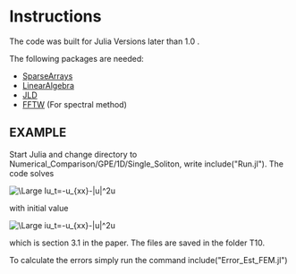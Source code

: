 # Instructions

The code was built for Julia Versions later than 1.0 .

The following packages are needed:


* [SparseArrays](https://docs.julialang.org/en/v1/stdlib/SparseArrays/index.html)
* [LinearAlgebra](https://docs.julialang.org/en/v1/stdlib/LinearAlgebra/)
* [JLD](https://github.com/JuliaIO/JLD.jl)
* [FFTW](https://pkg.julialang.org/docs/FFTW)			(For spectral method)

## EXAMPLE 

Start Julia and change directory to Numerical_Comparison/GPE/1D/Single_Soliton, write include("Run.jl"). 
The code solves 

<img src="https://latex.codecogs.com/svg.latex?\Large&space;iu_t=-u_{xx}-|u|^2u" title="\Large Iu_t=-u_{xx}-|u|^2u" />

with initial value 

<img src="https://latex.codecogs.com/svg.latex?\Large&space;u0=\sqrt{2}\textup{exp}(ix/2)\textup{sech}(x)" title="\Large iu_t=-u_{xx}-|u|^2u" />

which is section 3.1 in the paper. The files are saved in the folder T10. 

To calculate the errors simply run the command include("Error_Est_FEM.jl")




